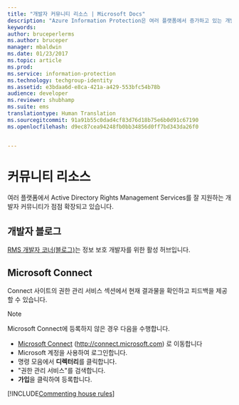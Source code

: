 ```yaml
---
title: "개발자 커뮤니티 리소스 | Microsoft Docs"
description: "Azure Information Protection은 여러 플랫폼에서 증가하고 있는 개발자 커뮤니티의 원활한 지원을 받습니다."
keywords: 
author: bruceperlerms
ms.author: bruceper
manager: mbaldwin
ms.date: 01/23/2017
ms.topic: article
ms.prod: 
ms.service: information-protection
ms.technology: techgroup-identity
ms.assetid: e3bdaa6d-e8ca-421a-a429-553bfc54b78b
audience: developer
ms.reviewer: shubhamp
ms.suite: ems
translationtype: Human Translation
ms.sourcegitcommit: 91a91b55c0dad4cf83d76d18b75e6b0d91c67190
ms.openlocfilehash: d9ec87cea94248fb0bb34856d0ff7bd343da26f0


---
```


# <a name="community-resources"></a>커뮤니티 리소스

여러 플랫폼에서 Active Directory Rights Management Services를 잘 지원하는 개발자 커뮤니티가 점점 확장되고 있습니다.

## <a name="developers-blog"></a>개발자 블로그
[RMS 개발자 코너(블로그)](http://blogs.msdn.com/b/rms/)는 정보 보호 개발자를 위한 활성 허브입니다.

## <a name="microsoft-connect"></a>Microsoft Connect
Connect 사이트의 권한 관리 서비스 섹션에서 현재 결과물을 확인하고 피드백을 제공할 수 있습니다.

> [!NOTE]
>
>Microsoft Connect에 등록하지 않은 경우 다음을 수행합니다.
>
>-   [Microsoft Connect](http://connect.microsoft.com) (http://connect.microsoft.com) 로 이동합니다
>-   Microsoft 계정을 사용하여 로그인합니다.
>-   명령 모음에서 **디렉터리**를 클릭합니다.
>-   "권한 관리 서비스"를 검색합니다.
>-   **가입**을 클릭하여 등록합니다.

[!INCLUDE[Commenting house rules](../includes/houserules.md)]


<!--HONumber=Jan17_HO4-->


